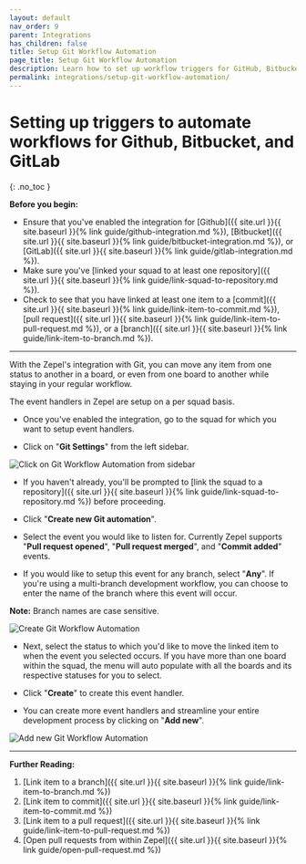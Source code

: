 ```yaml
---
layout: default
nav_order: 9
parent: Integrations
has_children: false
title: Setup Git Workflow Automation
page_title: Setup Git Workflow Automation
description: Learn how to set up workflow triggers for GitHub, Bitbucket, and GitLab in Zepel to automatically update statuses of linked items.
permalink: integrations/setup-git-workflow-automation/
---
```


# Setting up triggers to automate workflows for Github, Bitbucket, and GitLab

{: .no_toc }

__Before you begin:__ 
- Ensure that you've enabled the integration for [Github]({{ site.url }}{{ site.baseurl }}{% link guide/github-integration.md %}), [Bitbucket]({{ site.url }}{{ site.baseurl }}{% link guide/bitbucket-integration.md %}), or [GitLab]({{ site.url }}{{ site.baseurl }}{% link guide/gitlab-integration.md %}).
- Make sure you've [linked your squad to at least one repository]({{ site.url }}{{ site.baseurl }}{% link guide/link-squad-to-repository.md %}).
- Check to see that you have linked at least one item to a [commit]({{ site.url }}{{ site.baseurl }}{% link guide/link-item-to-commit.md %}), [pull request]({{ site.url }}{{ site.baseurl }}{% link guide/link-item-to-pull-request.md %}), or a [branch]({{ site.url }}{{ site.baseurl }}{% link guide/link-item-to-branch.md %}).

---

With the Zepel's integration with Git, you can move any item from one status to another in a board, or even from one board to another while staying in your regular workflow. 

The event handlers in Zepel are setup on a per squad basis.

* Once you've enabled the integration, go to the squad for which you want to setup event handlers.

* Click on "**Git Settings**" from the left sidebar.

![Click on Git Workflow Automation from sidebar](/guide/assets/uploads/zepel-git-workflow-automation.png "Git Workflow Automation")

* If you haven't already, you'll be prompted to [link the squad to a repository]({{ site.url }}{{ site.baseurl }}{% link guide/link-squad-to-repository.md %}) before proceeding.

* Click "**Create new Git automation**".

* Select the event you would like to listen for. Currently Zepel supports "**Pull request opened**", "**Pull request merged**", and "**Commit added**" events.

* If you would like to setup this event for any branch, select "**Any**". If you're using a multi-branch development workflow, you can choose to enter the name of the branch where this event will occur.

**Note:** Branch names are case sensitive.

![Create Git Workflow Automation](/guide/assets/uploads/zepel-create-git-workflow-automation.png "Git Workflow Automation")

* Next, select the status to which you'd like to move the linked item to when the event you selected occurs. If you have more than one board within the squad, the menu will auto populate with all the boards and its respective statuses for you to select.

* Click "**Create**" to create this event handler.

* You can create more event handlers and streamline your entire development process by clicking on "**Add new**".

![Add new Git Workflow Automation](/guide/assets/uploads/zepel-add-new-git-workflow-automation.png "Git Workflow Automation")

---

__Further Reading:__ 

1. [Link item to a branch]({{ site.url }}{{ site.baseurl }}{% link guide/link-item-to-branch.md %})
1. [Link item to commit]({{ site.url }}{{ site.baseurl }}{% link guide/link-item-to-commit.md %})
1. [Link item to a pull request]({{ site.url }}{{ site.baseurl }}{% link guide/link-item-to-pull-request.md %})
1. [Open pull requests from within Zepel]({{ site.url }}{{ site.baseurl }}{% link guide/open-pull-request.md %})
